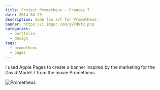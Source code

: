 ```yaml
---
title: Project Prometheus - Frances 7
date: 2014-04-29
description: Some fan art for Prometheus.
banner: https://i.imgur.com/y9Tdkf2.png
categories:
  - portfolio
  - design
tags:
  - prometheus
  - pages
---
```


I used Apple Pages to create a banner inspired by the marketing for the David Model 7 from the movie Prometheus.

![Prometheus](https://i.imgur.com/y9Tdkf2.png)

